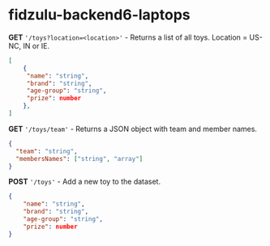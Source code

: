 # fidzulu-backend6-laptops

**GET** `'/toys?location=<location>'` - Returns a list of all toys.
Location = US-NC, IN or IE.

```json
[
    {
     "name": "string",
     "brand": "string",
     "age-group": "string",
     "prize": number
    },
]
```

**GET** `'/toys/team'` - Returns a JSON object with team and member names.

```json
{
  "team": "string",
  "membersNames": ["string", "array"]
}
```

**POST** `'/toys'` - Add a new toy to the dataset.

```json
{
    "name": "string",
    "brand": "string",
    "age-group": "string",
    "prize": number
}
```
